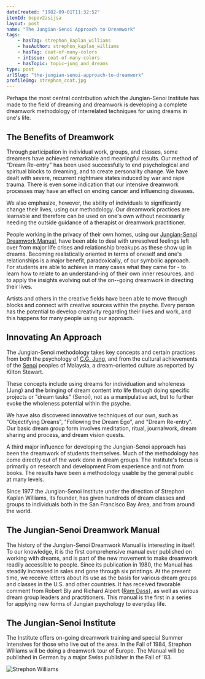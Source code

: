 ```yaml
---
dateCreated: "1982-09-01T11:32:52"
itemId: bcpov2zsijsa
layout: post
name: "The Jungian-Senoi Approach to Dreamwork"
tags:
    - hasTag: strephon_kaplan_williams
    - hasAuthor: strephon_kaplan_williams
    - hasTag: coat-of-many-colors
    - inIssue: coat-of-many-colors
    - hasTopic: topic~jung_and_dreams
type: post
urlSlug: "the-jungian-senoi-approach-to-dreamwork"
profileImg: strephon_coat.jpg
---
```


Perhaps the most central contribution which the Jungian-Senoi Institute has made to the field of dreaming and dreamwork is developing a complete dreamwork methodology of interrelated techniques for using dreams in one's life.

## The Benefits of Dreamwork

Through participation in individual work, groups, and classes, some dreamers have achieved remarkable and meaningful results. Our method of "Dream Re-entry" has been used successfully to end psychological and spiritual blocks to dreaming, and to create personality change. We have dealt with severe, recurrent nightmare states induced by war and rape trauma. There is even some indication that our intensive dreamwork processes may have an effect on ending cancer and influencing diseases.

We also emphasize, however, the ability of individuals to significantly change their lives, using our methodology. Our dreamwork practices are learnable and therefore can be used on one's own without necessarily needing the outside guidance of a therapist or dreamwork practitioner.

People working in the privacy of their own homes, using our [Jungian-Senoi Dreamwork Manual](https://archive.org/details/jungiansenoidrea00will), have been able to deal with unresolved feelings left over from major life crises and relationship breakups as these show up in dreams. Becoming realistically oriented in terms of oneself and one's relationships is a major benefit, paradoxically, of our symbolic approach. For students are able to achieve in many cases what they came for - to learn how to relate to an understand-ing of their own inner resources, and to apply the insights evolving out of the on--going dreamwork in directing their lives.

Artists and others in the creative fields have been able to move through blocks and connect with creative sources within the psyche. Every person has the potential to develop creativity regarding their lives and work, and this happens for many people using our approach.

<div id="supporters-mobile"></div>

## Innovating An Approach

The Jungian-Senoi methodology takes key concepts and certain practices from both the psychology of [C.G. Jung](../topic~jung_and_dreams), and from the cultural achievements of the [Senoi](https://en.wikipedia.org/wiki/Senoi) peoples of Malaysia, a dream-oriented culture as reported by Kilton Stewart.

These concepts include using dreams for individuation and wholeness (Jung) and the bringing of dream content into life through doing specific projects or "dream tasks" (Senoi), not as a manipulative act, but to further evoke the wholeness potential within the psyche.

We have also discovered innovative techniques of our own, such as "Objectifying Dreans", "Following the Dream Ego", and "Dream Re-entry". Our basic dream group form involves meditation, ritual, journalwork, dream sharing and process, and dream vision quests.

A third major influence for developing the Jungian-Senoi approach has been the dreamwork of students themselves. Much of the methodology has come directly out of the work done in dream groups. The Institute's focus is primarily on research and development From experience and not from books. The results have been a methodology usable by the general public at many levels.

Since 1977 the Jungian-Senoi Institute under the direction of Strephon Kaplan Williams, its founder, has given hundreds of dream classes and groups to individuals both in the San Francisco Bay Area, and from around the world.

## The Jungian-Senoi Dreamwork Manual

The history of the Jungian-Senoi Dreamwork Manual is interesting in itself. To our knowledge, it is the first comprehensive manual ever published on working with dreams, and is part of the new movement to make dreamwork readily accessible to people. Since its publication in 1980, the Manual has steadily increased in sales and gone through six printings. At the present time, we receive letters about its use as the basis for various dream groups and classes in the U.S. and other countries. It has received favorable comment from Robert Bly and Richard Alpert ([Ram Dass](https://en.wikipedia.org/wiki/Ram_Dass)), as well as various dream group leaders and practitioners. This manual is the first in a series for applying new forms of Jungian psychology to everyday life.

## The Jungian-Senoi Institute

The Institute offers on-going dreamwork training and special Summer Intensives for those who live out of the area. In the Fall of 1984, Strephon Williams will be doing a dreamwork tour of Europe. The Manual will be published in German by a major Swiss publisher in the Fall of '83.

<img src="../images/strephon_coat.jpg" alt="Strephon Williams"/>
